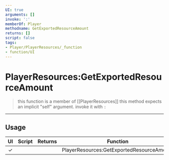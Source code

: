 ```yaml
---
UI: true
arguments: []
invoke: ':'
memberOf: Player
methodname: GetExportedResourceAmount
returns: []
script: false
tags:
- Player/PlayerResources/_function
- function/UI
---
```

# PlayerResources:GetExportedResourceAmount
> this function is a member of [[PlayerResources]]
> this method expects an implicit "self" argument. invoke it with `:`
-----
## Usage
|  UI | Script | Returns | Function | Arguments |
|:---:|:------:|-------:|:--------:|:---------|
|✓| ||PlayerResources:GetExportedResourceAmount||
